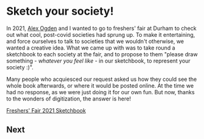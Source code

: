 # Sketch your society!

In 2021, [Alex Ogden] and I wanted to go to freshers' fair at Durham to check out what cool, post-covid societies had sprung up. To make it entertaining, and force ourselves to talk to societies that we wouldn't otherwise, we wanted a creative idea. What we came up with was to take round a sketchbook to each society at the fair, and to propose to them "please draw something - *whatever you feel like* - in our sketchbook, to represent your society :)".

Many people who acquiesced our request asked us how they could see the whole book afterwards, or where it would be posted online. At the time we had no response, as we were just doing it for our own fun. But now, thanks to the wonders of digitization, the answer is here!

[Alex Ogden]: https://twitter.com/Somebody909

<a class="hover-area" href="./data/freshers-fair-book-cropped.pdf">
    <div class="zine back"></div>
    <div class="zine front"></div>
</a>

<figcaption>

[Freshers' Fair 2021 Sketchbook](./data/freshers-fair-book-cropped.pdf)

</figcaption>

## Next
